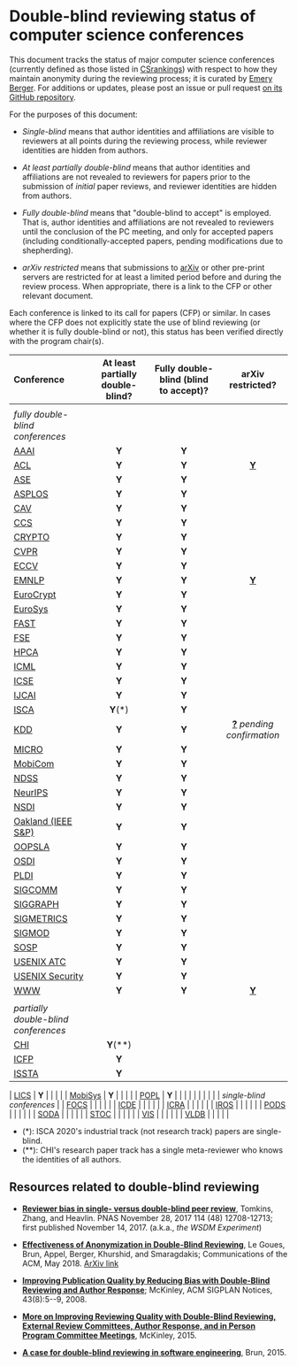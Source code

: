 # Double-blind reviewing status of computer science conferences

This document tracks the status of major computer science conferences
(currently defined as those listed in [CSrankings](http://csrankings.org)) with
respect to how they maintain anonymity during the reviewing process;
it is curated by [Emery Berger](https://emeryberger.com). For additions or updates,
please post an issue or pull request [on its GitHub repository](https://github.com/double-blind-reviewing/double-blind-reviewing.github.io).

For the purposes of this document:

* _Single-blind_ means that author identities and affiliations are
visible to reviewers at all points during the reviewing process, while
reviewer identities are hidden from authors.

* _At least partially double-blind_ means that author identities and
affiliations are not revealed to reviewers for papers prior to the
submission of _initial_ paper reviews, and reviewer identities are
hidden from authors.

* _Fully double-blind_ means that "double-blind to accept" is
employed. That is, author identities and affiliations are not revealed
to reviewers until the conclusion of the PC meeting, and only for
accepted papers (including conditionally-accepted papers, pending
modifications due to shepherding).

* _arXiv restricted_ means that submissions to
  [arXiv](https://arxiv.org/) or other pre-print servers are
  restricted for at least a limited period before and during the
  review process. When appropriate, there is a link to the CFP or other
  relevant document.

Each conference is linked to its call for papers (CFP) or similar.
In cases where the CFP does not explicitly state the use of blind
reviewing (or whether it is fully double-blind or not), this status has
been verified directly with the program chair(s).

| Conference | At least partially double-blind? | Fully double-blind (blind to accept)? | arXiv restricted? |
| :--        | :--:      | :--:    | :--: |
|            |           |         |      |
| _fully double-blind conferences_ |
| [AAAI](https://aaai.org/Conferences/AAAI-20/aaai20call/)       | **Y**     | **Y** |  |
| [ACL](https://acl2020.org/calls/papers/)        | **Y**     | **Y** | [**Y**](https://acl2020.org/calls/papers/#important-anonymity-period) |
| [ASE](https://conf.researchr.org/track/ase-2020/ase-2020-papers)        | **Y**     | **Y** | |
| [ASPLOS](https://asplos-conference.org/submissions/)     | **Y**     | **Y** | |
| [CAV](http://i-cav.org/2020/call-for-papers/)        | **Y**     | **Y** | |
| [CCS](https://www.sigsac.org/ccs/CCS2020/call-for-papers.html)        | **Y**     | **Y** | |
| [CRYPTO](https://crypto.iacr.org/2020/callforpapers.html)     | **Y**     | **Y** | |
| [CVPR](http://cvpr2020.thecvf.com/submission/main-conference/author-guidelines#call-for-papers)       | **Y**     | **Y** | |
| [ECCV](https://eccv2020.eu/author-instructions/)       | **Y**     | **Y** | |
| [EMNLP](https://2020.emnlp.org/call-for-papers)      | **Y**     | **Y** | [**Y**](https://www.emnlp-ijcnlp2019.org/calls/papers) |
| [EuroCrypt](https://eurocrypt.iacr.org/2020/callforpapers.html)      | **Y**     | **Y** |  |
| [EuroSys](https://www.eurosys2020.org/call-for-papers/)    | **Y**     | **Y** |  |
| [FAST](https://www.usenix.org/conference/fast20/call-for-papers)       | **Y**     | **Y** |  |
| [FSE](https://2020.esec-fse.org/track/fse-2020-papers)        | **Y**     | **Y** |  |
| [HPCA](https://www.hpca-conf.org/2020/calls/)       | **Y**     | **Y** |  |
| [ICML](https://icml.cc/Conferences/2020/CallForPapers)       | **Y**     | **Y** |   |
| [ICSE](https://conf.researchr.org/track/icse-2020/icse-2020-papers#Submitting-to-ICSE-Q-A)       | **Y**     | **Y** |  |
| [IJCAI](https://ijcai20.org/call-for-papers.html)      | **Y**     | **Y** |  |
| [ISCA](https://www.iscaconf.org/isca2020/submit/guidelines.html)       | **Y**(*)  | **Y** |  |
| [KDD](https://www.kdd.org/kdd2020/calls/view/kdd-2020-call-for-research-papers)        | **Y**     | **Y** | [**?**](https://www.kdd.org/kdd2019/News/view/an-update-on-the-double-blind-review-process-for-kdd-2019) _pending confirmation_  |
| [MICRO](https://www.microarch.org/micro52/submit/guidelines.html)      | **Y**     | **Y** |  |
| [MobiCom](https://sigmobile.org/mobicom/2020/)    | **Y**     | **Y** |  |
| [NDSS](https://www.ndss-symposium.org/ndss2020/call-for-papers/)       | **Y**     | **Y** |  |
| [NeurIPS](https://nips.cc/Conferences/2019/CallForPapers)    | **Y**     | **Y** |  |
| [NSDI](https://www.usenix.org/conference/nsdi20/call-for-papers)       | **Y**     | **Y** |  |
| [Oakland (IEEE S&P)](https://www.ieee-security.org/TC/SP2020/cfpapers.html)     | **Y** | **Y** |  |
| [OOPSLA](https://2020.splashcon.org/track/splash-2020-oopsla#Call-for-Papers)     | **Y**     | **Y** |  |
| [OSDI](https://www.usenix.org/conference/osdi20/call-for-papers)       | **Y**     | **Y** |  |
| [PLDI](https://pldi20.sigplan.org/track/pldi-2020-papers#FAQ-on-Double-Blind-Reviewing)       | **Y**     | **Y** |   |
| [SIGCOMM](https://conferences.sigcomm.org/sigcomm/2020/submission.html) | **Y**     | **Y** |  |
| [SIGGRAPH](https://s2020.siggraph.org/submissions/technical-papers-submissions/technical-papers-submissions-faq/)   | **Y**     | **Y** |   |
| [SIGMETRICS](https://www.sigmetrics.org/sigmetrics2020/call_for_papers.html) | **Y**     | **Y** |  |
| [SIGMOD](https://sigmod2020.org/calls_papers_sigmod_research.shtml)     | **Y**     | **Y** |  |
| [SOSP](https://sosp19.rcs.uwaterloo.ca/cfp.html)       | **Y**     | **Y** |  |
| [USENIX ATC](https://www.usenix.org/conference/atc20/call-for-papers ) | **Y**     | **Y** |  |
| [USENIX Security](https://www.usenix.org/sites/default/files/sec20_cfp_101519.pdf) | **Y**     | **Y** |  |
| [WWW](https://www2020.thewebconf.org/call-for-contributions#instructions)        | **Y**     | **Y** | [**Y**](https://www2020.thewebconf.org/call-for-contributions) |
|            |           |       |  |
| _partially double-blind conferences_ |
| [CHI](https://chi2020.acm.org/authors/papers/chi-anonymisation-policy/)        | **Y**(**)  | |  |
| [ICFP](https://conf.researchr.org/track/icfp-2020/icfp-2020-papers#Call-for-Papers)       | **Y**     |       |  |
| [ISSTA]( https://conf.researchr.org/track/issta-2020/issta-2020-papers#Double-Blind-Reviewing)      | **Y**     | | |

| [LICS](https://lics.siglog.org/lics20/cfp.php)       | **Y**     |       |  | |
| [MobiSys](https://www.sigmobile.org/mobisys/2020/cfp/)    | **Y**     |       |  |  |
| [POPL](https://popl20.sigplan.org/track/POPL-2020-Research-Papers#POPL-2020-Call-for-Papers)       | **Y**     |       |  |  |
|            |           |       |  |
| _single-blind conferences_ |
| [FOCS](http://focs2019.cs.jhu.edu/cfp/)       |           |       | | |
| [ICDE](https://www.utdallas.edu/icde/call.html)       |           |       |  |  |
| [ICRA](https://www.icra2020.org/call-for-papers)       |           |       |  |  |
| [IROS](http://www.iros2020.org/2submission/CallforPapers.html)       |           |       |  |  |
| [PODS](https://sigmod2020.org/calls_papers_pods_research.shtml)       |           |       |  |  |
| [SODA](https://www.siam.org/conferences/cm/submissions-and-deadlines/soda20-submissions-deadlines)       |           |       |  |  |
| [STOC](http://acm-stoc.org/stoc2020/STOC-2020-cfp.pdf)       |           |       |  |  |
| [VIS](http://ieeevis.org/year/2020/info/call-participation/paper-submission-guidelines#anonymization) | | |  | |
| [VLDB](https://vldb2020.org/submission-guidelines.html)       |           |       |  |  |

  * (*): ISCA 2020's industrial track (not research track) papers are single-blind.
  * (**): CHI's research paper track has a single meta-reviewer who knows the identities of all authors.

## Resources related to double-blind reviewing

* [**Reviewer bias in single- versus double-blind peer review**](https://www.pnas.org/content/114/48/12708), Tomkins, Zhang, and Heavlin. PNAS November 28, 2017 114 (48) 12708-12713; first published November 14, 2017. (a.k.a., _the WSDM Experiment_)

* [**Effectiveness of Anonymization in Double-Blind Reviewing**](https://dl.acm.org/doi/10.1145/3208157), Le Goues, Brun, Appel, Berger, Khurshid, and Smaragdakis; Communications of the ACM, May 2018. [ArXiv link](https://arxiv.org/abs/1709.01609)

* [**Improving Publication Quality by Reducing Bias with Double-Blind Reviewing and Author Response**](http://www.cs.utexas.edu/users/mckinley/papers/blind-2008.pdf); McKinley, ACM SIGPLAN Notices, 43(8):5--9, 2008.

* [**More on Improving Reviewing Quality with Double-Blind Reviewing, External Review Committees, Author Response, and in Person Program Committee Meetings**](http://www.cs.utexas.edu/users/mckinley/notes/blind.html), McKinley, 2015.

* [**A case for double-blind reviewing in software engineering**](https://people.cs.umass.edu/~brun/doubleblind.html), Brun, 2015.
